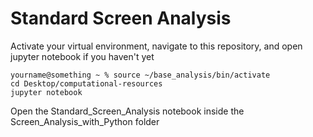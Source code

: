 # Standard Screen Analysis

Activate your virtual environment, navigate to this repository, and open jupyter notebook if you haven't yet

```shell
yourname@something ~ % source ~/base_analysis/bin/activate
cd Desktop/computational-resources
jupyter notebook
```
Open the Standard_Screen_Analysis notebook inside the Screen_Analysis_with_Python folder
